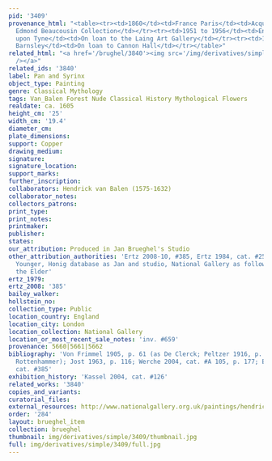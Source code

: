 ```yaml
---
pid: '3409'
provenance_html: "<table><tr><td>1860</td><td>France Paris</td><td>Acquired from the
  Edmond Beaucousin Collection</td></tr><tr><td>1951 to 1956</td><td>England Newcastle
  upon Tyne</td><td>On loan to the Laing Art Gallery</td></tr><tr><td>1958 to 1963</td><td>England
  Barnsley</td><td>On loan to Cannon Hall</td></tr></table>"
related_html: "<a href='/brughel/3840'><img src='/img/derivatives/simple/3840/thumbnail.jpg'
  /></a>"
related_ids: '3840'
label: Pan and Syrinx
object_type: Painting
genre: Classical Mythology
tags: Van_Balen Forest Nude Classical History Mythological Flowers
realdate: ca. 1605
height_cm: '25'
width_cm: '19.4'
diameter_cm: 
plate_dimensions: 
support: Copper
drawing_medium: 
signature: 
signature_location: 
support_marks: 
further_inscription: 
collaborators: Hendrick van Balen (1575-1632)
collaborator_notes: 
collectors_patrons: 
print_type: 
print_notes: 
printmaker: 
publisher: 
states: 
our_attribution: Produced in Jan Brueghel's Studio
other_attribution_authorities: 'Ertz 2008-10, #385, Ertz 1984, cat. #254 as Jan the
  Younger, Honig database as Jan and studio, National Gallery as follower of Jan Brueghel
  the Elder'
ertz_1979: 
ertz_2008: '385'
bailey_walker: 
hollstein_no: 
collection_type: Public
location_country: England
location_city: London
location_collection: National Gallery
location_or_most_recent_sale_notes: 'inv. #659'
provenance: 5660|5661|5662
bibliography: 'Von Frimmel 1905, p. 61 (as De Clerck; Peltzer 1916, p. 345, #35 (as
  Rottenhammer); Jost 1963, p. 116; Werche 2004, cat. #A 105, p. 177; Ertz 2008-10,
  cat. #385'
exhibition_history: 'Kassel 2004, cat. #126'
related_works: '3840'
copies_and_variants: 
curatorial_files: 
external_resources: http://www.nationalgallery.org.uk/paintings/hendrick-van-balen-the-elder-and-follower-of-jan-brueghel-the-elder-pan-pursuing-syrinx
order: '284'
layout: brueghel_item
collection: brueghel
thumbnail: img/derivatives/simple/3409/thumbnail.jpg
full: img/derivatives/simple/3409/full.jpg
---
```

